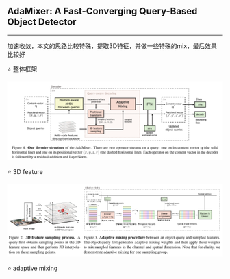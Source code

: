 ## AdaMixer: A Fast-Converging Query-Based Object Detector
***

加速收敛，本文的思路比较特殊，提取3D特征，并做一些特殊的mix，最后效果比较好

⭐ 整体框架

![image](https://github.com/wmhwmh521/reading-paper/blob/main/paper/AdaMixer/2.png)

⭐ 3D feature

![image](https://github.com/wmhwmh521/reading-paper/blob/main/paper/AdaMixer/1.png)

⭐ adaptive mixing


